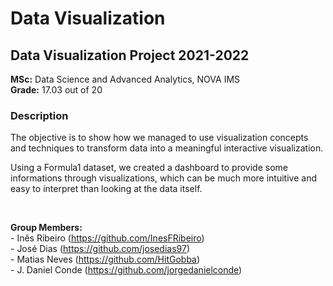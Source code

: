 # Data Visualization
## Data Visualization Project 2021-2022   
   
**MSc:** Data Science and Advanced Analytics, NOVA IMS   
**Grade:** 17.03 out of 20  
   
### Description 
The objective is to show how we managed to use visualization concepts and techniques to transform data into a meaningful interactive visualization.

Using a Formula1 dataset, we created a dashboard to provide some informations through visualizations, which can be much more intuitive and easy to interpret than looking at the data itself.

<br>
   
**Group Members:**   
\- Inês Ribeiro (https://github.com/InesFRibeiro)   
\- José Dias (https://github.com/josedias97)   
\- Matias Neves (https://github.com/HitGobba)   
\- J. Daniel Conde (https://github.com/jorgedanielconde)   
